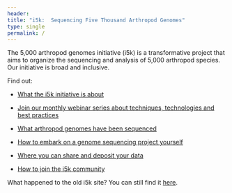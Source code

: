```yaml
---
header:
title: "i5k:  Sequencing Five Thousand Arthropod Genomes"
type: single
permalink: /
---
```


The 5,000 arthropod genomes initiative (i5k) is a transformative project that aims to organize the sequencing and analysis of 5,000 arthropod species. Our initiative is broad and inclusive.

<!---
Read our latest [news and updates](news/_posts).
--->
Find out:

- [What the i5k initiative is about](about)

- [Join our monthly webinar series about techniques, technologies and best practices](webinar)

- [What arthropod genomes have been sequenced](arthropod_genomes_v2)

- [How to embark on a genome sequencing project yourself](learn)

- [Where you can share and deposit your data](share)

- [How to join the i5k community](http://i5k.github.io/community)

What happened to the old i5k site? You can still find it [here](http://www.arthropodgenomes.org/wiki/i5K).


